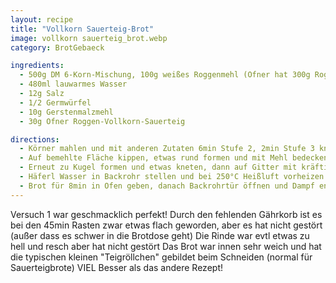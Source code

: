 ```yaml
---
layout: recipe
title: "Vollkorn Sauerteig-Brot"
image: vollkorn sauerteig_brot.webp
category: BrotGebaeck

ingredients:
  - 500g DM 6-Korn-Mischung, 100g weißes Roggenmehl (Ofner hat 300g RoggenVK 300g DinkelVK)
  - 480ml lauwarmes Wasser
  - 12g Salz
  - 1/2 Germwürfel
  - 10g Gerstenmalzmehl
  - 30g Ofner Roggen-Vollkorn-Sauerteig

directions:
  - Körner mahlen und mit anderen Zutaten 6min Stufe 2, 2min Stufe 3 kneten (zwischendurch Teig mit Teigkarte in die Mitte putzen)
  - Auf bemehlte Fläche kippen, etwas rund formen und mit Mehl bedecken. Küchentuch darauf geben und 30min rasten lassen
  - Erneut zu Kugel formen und etwas kneten, dann auf Gitter mit kräftig bemehltem Backpapier geben, oben bemehlen und nochmal 45min mit Küchentuch zugedeckt gehen lassen
  - Häferl Wasser in Backrohr stellen und bei 250°C Heißluft vorheizen.
  - Brot für 8min in Ofen geben, danach Backrohrtür öffnen und Dampf entweichen lassen und noch 40min bei 180°C weiterbacken.
---
```


Versuch 1 war geschmacklich perfekt! Durch den fehlenden Gährkorb ist es bei den 45min Rasten zwar etwas flach geworden, aber es hat nicht gestört (außer dass es schwer in die Brotdose geht) Die Rinde war evtl etwas zu hell und resch aber hat nicht gestört
Das Brot war innen sehr weich und hat die typischen kleinen "Teigröllchen" gebildet beim Schneiden (normal für Sauerteigbrote)
VIEL Besser als das andere Rezept!
